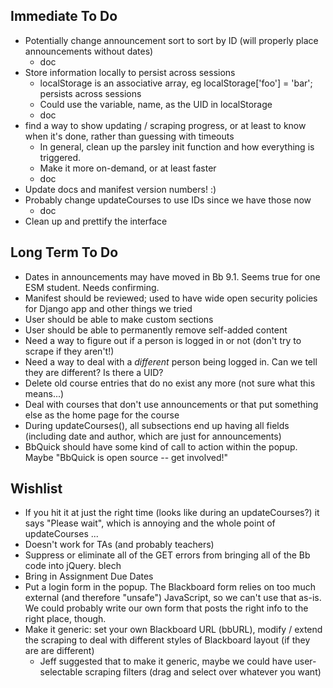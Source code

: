 Immediate To Do
---------------

- Potentially change announcement sort to sort by ID (will properly place announcements without dates)
    - doc
- Store information locally to persist across sessions
    - localStorage is an associative array, eg localStorage['foo'] = 'bar'; persists across sessions
    - Could use the variable, name, as the UID in localStorage
    - doc
- find a way to show updating / scraping progress, or at least to know when it's done, rather than guessing with timeouts
    - In general, clean up the parsley init function and how everything is triggered.
    - Make it more on-demand, or at least faster
    - doc
- Update docs and manifest version numbers! :)
- Probably change updateCourses to use IDs since we have those now
    - doc
- Clean up and prettify the interface


Long Term To Do
---------------

- Dates in announcements may have moved in Bb 9.1. Seems true for one ESM student. Needs confirming.
- Manifest should be reviewed; used to have wide open security policies for Django app and other things we tried
- User should be able to make custom sections
- User should be able to permanently remove self-added content
- Need a way to figure out if a person is logged in or not (don't try to scrape if they aren't!)
- Need a way to deal with a *different* person being logged in. Can we tell they are different? Is there a UID?
- Delete old course entries that do no exist any more (not sure what this means...)
- Deal with courses that don't use announcements or that put something else as the home page for the course
- During updateCourses(), all subsections end up having all fields (including date and author, which are just for announcements)
- BbQuick should have some kind of call to action within the popup. Maybe "<a>BbQuick is open source -- get involved!</a>"


Wishlist
--------

- If you hit it at just the right time (looks like during an updateCourses?) it says "Please wait", which is annoying and the whole point of updateCourses ...
- Doesn't work for TAs (and probably teachers)
- Suppress or eliminate all of the GET errors from bringing all of the Bb code into jQuery. blech
- Bring in Assignment Due Dates
- Put a login form in the popup. The Blackboard form relies on too much external (and therefore "unsafe") JavaScript, so we can't use that as-is. We could probably write our own form that posts the right info to the right place, though.
- Make it generic: set your own Blackboard URL (bbURL), modify / extend the scraping to deal with different styles of Blackboard layout (if they are are different)
    - Jeff suggested that to make it generic, maybe we could have user-selectable scraping filters (drag and select over whatever you want)
